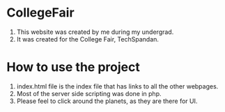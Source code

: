 # CollegeFair

1. This website was created by me during my undergrad.
2. It was created for the College Fair, TechSpandan.

# How to use the project

1. index.html file is the index file that has links to all the other webpages.
2. Most of the server side scripting was done in php.
3. Please feel to click around the planets, as they are there for UI.
